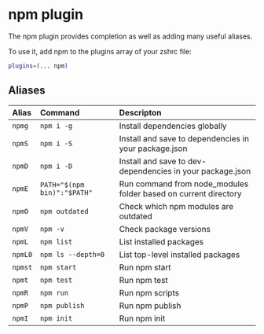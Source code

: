 # npm plugin

The npm plugin provides completion as well as adding many useful aliases.

To use it, add npm to the plugins array of your zshrc file:

```zsh
plugins=(... npm)
```

## Aliases

| Alias   | Command                     | Descripton                                                      |
|:--------|:----------------------------|:----------------------------------------------------------------|
| `npmg`  | `npm i -g`                  | Install dependencies globally                                   |
| `npmS`  | `npm i -S`                  | Install and save to dependencies in your package.json           |
| `npmD`  | `npm i -D`                  | Install and save to dev-dependencies in your package.json       |
| `npmE`  | `PATH="$(npm bin)":"$PATH"` | Run command from node_modules folder based on current directory |
| `npmO`  | `npm outdated`              | Check which npm modules are outdated                            |
| `npmV`  | `npm -v`                    | Check package versions                                          |
| `npmL`  | `npm list`                  | List installed packages                                         |
| `npmL0` | `npm ls --depth=0`          | List top-level installed packages                               |
| `npmst` | `npm start`                 | Run npm start                                                   |
| `npmt`  | `npm test`                  | Run npm test                                                    |
| `npmR`  | `npm run`                   | Run npm scripts                                                 |
| `npmP`  | `npm publish`               | Run npm publish                                                 |
| `npmI`  | `npm init`                  | Run npm init                                                    |
